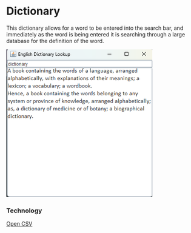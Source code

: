 # Dictionary
This dictionary allows for a word to be entered into the search bar,
and immediately as the word is being entered it is searching through a
large database for the definition of the word.

![Dictionary](screenshots/dictionary.png)

### Technology
[Open CSV](https://github.com/cygri/opencsv/blob/master/src/main/java/com/opencsv/CSVReader.java)